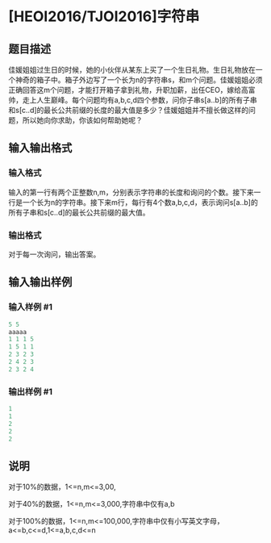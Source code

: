 # [HEOI2016/TJOI2016]字符串

## 题目描述

佳媛姐姐过生日的时候，她的小伙伴从某东上买了一个生日礼物。生日礼物放在一个神奇的箱子中。箱子外边写了一个长为n的字符串s，和m个问题。佳媛姐姐必须正确回答这m个问题，才能打开箱子拿到礼物，升职加薪，出任CEO，嫁给高富帅，走上人生巅峰。每个问题均有a,b,c,d四个参数，问你子串s[a..b]的所有子串和s[c..d]的最长公共前缀的长度的最大值是多少？佳媛姐姐并不擅长做这样的问题，所以她向你求助，你该如何帮助她呢？

## 输入输出格式

### 输入格式

输入的第一行有两个正整数n,m，分别表示字符串的长度和询问的个数。接下来一行是一个长为n的字符串。接下来m行，每行有4个数a,b,c,d，表示询问s[a..b]的所有子串和s[c..d]的最长公共前缀的最大值。

### 输出格式

对于每一次询问，输出答案。

## 输入输出样例

### 输入样例 #1

```cpp
5 5
aaaaa
1 1 1 5
1 5 1 1
2 3 2 3
2 4 2 3
2 3 2 4
```


### 输出样例 #1

```cpp
1
1
2
2
2
```


## 说明

对于10%的数据，1<=n,m<=3,00,

对于40%的数据，1<=n,m<=3,000,字符串中仅有a,b

对于100%的数据，1<=n,m<=100,000,字符串中仅有小写英文字母，a<=b,c<=d,1<=a,b,c,d<=n

